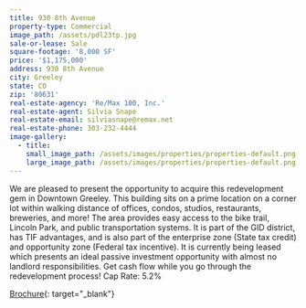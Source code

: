 ```yaml
---
title: 930 8th Avenue
property-type: Commercial
image_path: /assets/pdl23tp.jpg
sale-or-lease: Sale
square-footage: '8,000 SF'
price: '$1,175,000'
address: 930 8th Avenue
city: Greeley
state: CO
zip: '80631'
real-estate-agency: 'Re/Max 100, Inc.'
real-estate-agent: Silvia Snape
real-estate-email: silviasnape@remax.net
real-estate-phone: 303-232-4444
image-gallery:
  - title:
    small_image_path: /assets/images/properties/properties-default.png
    large_image_path: /assets/images/properties/properties-default.png
---
```


We are pleased to present the opportunity to acquire this redevelopment gem in Downtown Greeley. This building sits on a prime location on a corner lot within walking distance of offices, condos, studios, restaurants, breweries, and more\! The area provides easy access to the bike trail, Lincoln Park, and public transportation systems. It is part of the GID district, has TIF advantages, and is also part of the enterprise zone (State tax credit) and opportunity zone (Federal tax incentive). It is currently being leased which presents an ideal passive investment opportunity with almost no landlord responsibilities. Get cash flow while you go through the redevelopment process\! Cap Rate: 5.2%

[Brochure](https://www.coldwellbankerhomes.com/co/greeley/930-8th-ave/pid_34500989/){: target="_blank"}